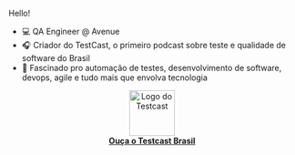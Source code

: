 Hello! 

- 💻 QA Engineer @ Avenue
- 🎧 Criador do TestCast, o primeiro podcast sobre teste e qualidade de software do Brasil 
- 🧠 Fascinado pro automação de testes, desenvolvimento de software, devops, agile e tudo mais que envolva tecnologia

<p align="center">
<a href="https://open.spotify.com/show/158lWOpVFg6rCXEaGalfyz?si=091aaab26ad144e3">
 <img alt="Logo do Testcast" src="https://user-images.githubusercontent.com/4969154/161667183-27399245-bb35-44ab-9741-d755751c4207.png" height="80">
 <br>
 <b>Ouça o Testcast Brasil</b>
 </a>
</p>
